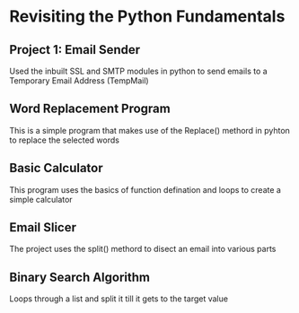 # Revisiting the Python Fundamentals
## Project 1: Email Sender 
Used the inbuilt SSL and SMTP modules in python to send emails to a Temporary Email Address (TempMail)

## Word Replacement Program
This is a simple program that makes use of the Replace() methord in pyhton to replace the selected words

## Basic Calculator 
This program uses the basics of function defination and loops to create a simple calculator

## Email Slicer
The project uses the split() methord to disect an email into various parts 

## Binary Search Algorithm
Loops through a list and split it till it gets to the target value 